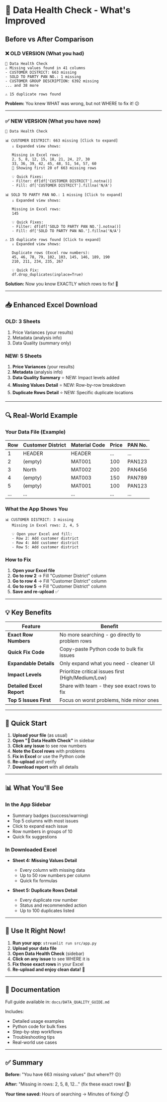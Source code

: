 # 🎯 Data Health Check - What's Improved

## Before vs After Comparison

### ❌ OLD VERSION (What you had)
```
🏥 Data Health Check
⚠️ Missing values found in 41 columns
- CUSTOMER DISTRICT: 663 missing
- SOLD TO PARTY PAN NO.: 1 missing  
- CUSTOMER GROUP DESCRIPTION: 6392 missing
... and 38 more

⚠️ 15 duplicate rows found
```
**Problem:** You knew WHAT was wrong, but not WHERE to fix it! 😕

---

### ✅ NEW VERSION (What you have now)

```
🏥 Data Health Check

📊 CUSTOMER DISTRICT: 663 missing [Click to expand]
   ↓ Expanded view shows:
   
   Missing in Excel rows:
   2, 5, 8, 12, 15, 18, 21, 24, 27, 30
   33, 36, 39, 42, 45, 48, 51, 54, 57, 60
   📌 Showing first 20 of 663 missing rows
   
   💡 Quick Fixes:
   - Filter: df[df['CUSTOMER DISTRICT'].notna()]
   - Fill: df['CUSTOMER DISTRICT'].fillna('N/A')

📊 SOLD TO PARTY PAN NO.: 1 missing [Click to expand]
   ↓ Expanded view shows:
   
   Missing in Excel rows:
   145
   
   💡 Quick Fixes:
   - Filter: df[df['SOLD TO PARTY PAN NO.'].notna()]
   - Fill: df['SOLD TO PARTY PAN NO.'].fillna('N/A')

⚠️ 15 duplicate rows found [Click to expand]
   ↓ Expanded view shows:
   
   Duplicate rows (Excel row numbers):
   45, 46, 78, 79, 102, 103, 145, 146, 189, 190
   210, 211, 234, 235, 267
   
   💡 Quick Fix:
   df.drop_duplicates(inplace=True)
```
**Solution:** Now you know EXACTLY which rows to fix! 🎯

---

## 📥 Enhanced Excel Download

### OLD: 3 Sheets
1. Price Variances (your results)
2. Metadata (analysis info)
3. Data Quality (summary only)

### NEW: 5 Sheets  
1. **Price Variances** (your results)
2. **Metadata** (analysis info)
3. **Data Quality Summary** ⭐ NEW: Impact levels added
4. **Missing Values Detail** ⭐ NEW: Row-by-row breakdown
5. **Duplicate Rows Detail** ⭐ NEW: Specific duplicate locations

---

## 🔍 Real-World Example

### Your Data File (Example)
| Row | Customer District | Material Code | Price | PAN No. |
|-----|------------------|---------------|-------|---------|
| 1   | HEADER           | HEADER        | ...   | ...     |
| 2   | (empty)          | MAT001        | 100   | PAN123  |
| 3   | North            | MAT002        | 200   | PAN456  |
| 4   | (empty)          | MAT003        | 150   | PAN789  |
| 5   | (empty)          | MAT001        | 100   | PAN123  |
| ...  | ...             | ...           | ...   | ...     |

### What the App Shows You
```
📊 CUSTOMER DISTRICT: 3 missing
   Missing in Excel rows: 2, 4, 5
   
   💡 Open your Excel and fill:
   - Row 2: Add customer district
   - Row 4: Add customer district  
   - Row 5: Add customer district
```

### How to Fix
1. **Open your Excel file**
2. **Go to row 2** → Fill "Customer District" column
3. **Go to row 4** → Fill "Customer District" column
4. **Go to row 5** → Fill "Customer District" column
5. **Save and re-upload** ✅

---

## 💡 Key Benefits

| Feature | Benefit |
|---------|---------|
| **Exact Row Numbers** | No more searching - go directly to problem rows |
| **Quick Fix Code** | Copy-paste Python code to bulk fix issues |
| **Expandable Details** | Only expand what you need - cleaner UI |
| **Impact Levels** | Prioritize critical issues first (High/Medium/Low) |
| **Detailed Excel Report** | Share with team - they see exact rows to fix |
| **Top 5 Issues First** | Focus on worst problems, hide minor ones |

---

## 🚀 Quick Start

1. **Upload your file** (as usual)
2. **Open "🏥 Data Health Check"** in sidebar
3. **Click any issue** to see row numbers
4. **Note the Excel rows** with problems
5. **Fix in Excel** or use the Python code
6. **Re-upload** and verify
7. **Download report** with all details

---

## 📊 What You'll See

### In the App Sidebar
- Summary badges (success/warning)
- Top 5 columns with most issues
- Click to expand each issue
- Row numbers in groups of 10
- Quick fix suggestions

### In Downloaded Excel
- **Sheet 4: Missing Values Detail**
  - Every column with missing data
  - Up to 50 row numbers per column
  - Quick fix formulas
  
- **Sheet 5: Duplicate Rows Detail**
  - Every duplicate row number
  - Status and recommended action
  - Up to 100 duplicates listed

---

## 🎯 Use It Right Now!

1. **Run your app**: `streamlit run src/app.py`
2. **Upload your data file**
3. **Open Data Health Check** (sidebar)
4. **Click on any issue** to see WHERE it is
5. **Fix those exact rows** in your Excel
6. **Re-upload and enjoy clean data!** 🎉

---

## 📝 Documentation

Full guide available in: `docs/DATA_QUALITY_GUIDE.md`

Includes:
- Detailed usage examples
- Python code for bulk fixes
- Step-by-step workflows
- Troubleshooting tips
- Real-world use cases

---

## ✅ Summary

**Before:** "You have 663 missing values" (but where?? 😕)

**After:** "Missing in rows: 2, 5, 8, 12..." (fix these exact rows! 🎯)

**Your time saved:** Hours of searching → Minutes of fixing! ⏱️

